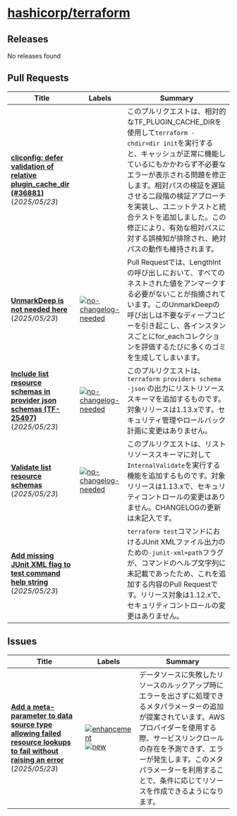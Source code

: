 # [hashicorp/terraform](https://github.com/hashicorp/terraform)

## Releases

No releases found

## Pull Requests

| Title | Labels | Summary |
| --- | --- | --- |
| **[cliconfig: defer validation of relative plugin_cache_dir (#36881)](https://github.com/hashicorp/terraform/pull/37165)** (_2025/05/23_) |  | このプルリクエストは、相対的なTF_PLUGIN_CACHE_DIRを使用して`terraform -chdir=dir init`を実行すると、キャッシュが正常に機能しているにもかかわらず不必要なエラーが表示される問題を修正します。相対パスの検証を遅延させる二段階の検証アプローチを実装し、ユニットテストと統合テストを追加しました。この修正により、有効な相対パスに対する誤検知が排除され、絶対パスの動作も維持されます。 |
| **[UnmarkDeep is not needed here](https://github.com/hashicorp/terraform/pull/37164)** (_2025/05/23_) | [![no-changelog-needed](https://img.shields.io/badge/-no--changelog--needed-179568)](https://github.com/hashicorp/terraform/labels/no-changelog-needed) | Pull Requestでは、LengthIntの呼び出しにおいて、すべてのネストされた値をアンマークする必要がないことが指摘されています。このUnmarkDeepの呼び出しは不要なディープコピーを引き起こし、各インスタンスごとにfor_eachコレクションを評価するたびに多くのゴミを生成してしまいます。 |
| **[Include list resource schemas in provider json schemas (TF-25497)](https://github.com/hashicorp/terraform/pull/37163)** (_2025/05/23_) | [![no-changelog-needed](https://img.shields.io/badge/-no--changelog--needed-179568)](https://github.com/hashicorp/terraform/labels/no-changelog-needed) | このプルリクエストは、`terraform providers schema -json` の出力にリストリソーススキーマを追加するものです。対象リリースは1.13.xです。セキュリティ管理やロールバック計画に変更はありません。 |
| **[Validate list resource schemas](https://github.com/hashicorp/terraform/pull/37162)** (_2025/05/23_) | [![no-changelog-needed](https://img.shields.io/badge/-no--changelog--needed-179568)](https://github.com/hashicorp/terraform/labels/no-changelog-needed) | このプルリクエストは、リストリソーススキーマに対して`InternalValidate`を実行する機能を追加するものです。対象リリースは1.13.xで、セキュリティコントロールの変更はありません。CHANGELOGの更新は未記入です。 |
| **[Add missing JUnit XML flag to test command help string](https://github.com/hashicorp/terraform/pull/37161)** (_2025/05/23_) |  | `terraform test`コマンドにおけるJUnit XMLファイル出力のための`-junit-xml=path`フラグが、コマンドのヘルプ文字列に未記載であったため、これを追加する内容のPull Requestです。リリース対象は1.12.xで、セキュリティコントロールの変更はありません。 |

## Issues

| Title | Labels | Summary |
| --- | --- | --- |
| **[Add a meta-parameter to data source type allowing failed resource lookups to fail without raising an error](https://github.com/hashicorp/terraform/issues/37166)** (_2025/05/23_) | [![enhancement](https://img.shields.io/badge/-enhancement-d4c5f9)](https://github.com/hashicorp/terraform/labels/enhancement) [![new](https://img.shields.io/badge/-new-c2e0c6)](https://github.com/hashicorp/terraform/labels/new) | データソースに失敗したリソースのルックアップ時にエラーを出さずに処理できるメタパラメーターの追加が提案されています。AWSプロバイダーを使用する際、サービスリンクロールの存在を予測できず、エラーが発生します。このメタパラメーターを利用することで、条件に応じてリソースを作成できるようになります。 |

